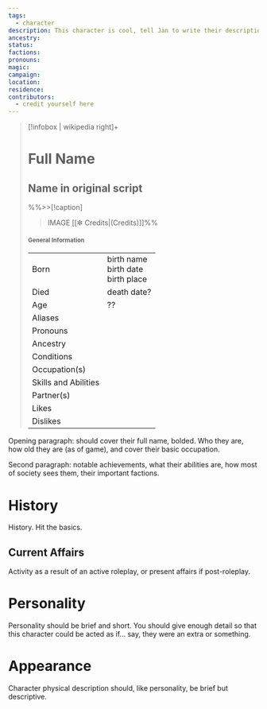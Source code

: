```yaml
---
tags:
  - character
description: This character is cool, tell Jan to write their description.
ancestry: 
status: 
factions: 
pronouns: 
magic: 
campaign: 
location: 
residence: 
contributors:
  - credit yourself here
---
```


>[!infobox | wikipedia right]+
># Full Name
>## Name in original script
>%%>>[!caption] 
>>IMAGE
>>[[✼ Credits|(Credits)]]%%
>#### <small>General Information</small>
>| | |
>| --- | --- |
>| Born | birth name<br>birth date<br>birth place|
>| Died | death date? |
>| Age | ?? |
>| Aliases |  |
>| Pronouns |   |
>| Ancestry |  |
>| Conditions |  |
>| Occupation(s) |  |
>| Skills and Abilities | |
>| Partner(s) | |
>| Likes | |
>| Dislikes | |

Opening paragraph: should cover their full name, bolded. Who they are, how old they are (as of game), and cover their basic occupation.

Second paragraph: notable achievements, what their abilities are, how most of society sees them, their important factions.

# History
History. Hit the basics.
## Current Affairs
Activity as a result of an active roleplay, or present affairs if post-roleplay.
# Personality
Personality should be brief and short. You should give enough detail so that this character could be acted as if... say, they were an extra or something.

# Appearance
Character physical description should, like personality, be brief but descriptive.
